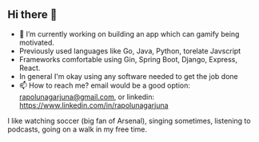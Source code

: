 ## Hi there 👋

<!--
**rapolunagarjuna/rapolunagarjuna** is a ✨ _special_ ✨ repository because its `README.md` (this file) appears on your GitHub profile.

Here are some ideas to get you started:

- 🔭 I’m currently working on ...
- 🌱 I’m currently learning ...
- 👯 I’m looking to collaborate on ...
- 🤔 I’m looking for help with ...
- 💬 Ask me about ...
- 📫 How to reach me: ...
- 😄 Pronouns: ...
- ⚡ Fun fact: ...
-->

- 🔭 I’m currently working on building an app which can gamify being motivated. 
- Previously used languages like Go, Java, Python, torelate Javscript
- Frameworks comfortable using Gin, Spring Boot, Django, Express, React.
- In general I'm okay using any software needed to get the job done
- 📫 How to reach me? email would be a good option: rapolunagarjuna@gmail.com, or linkedin: https://www.linkedin.com/in/rapolunagarjuna

I like watching soccer (big fan of Arsenal), singing sometimes, listening to podcasts, going on a walk in my free time.
